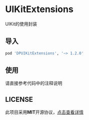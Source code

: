 # UIKitExtensions

UIKit的使用封装



## 导入

```ruby
pod 'DPUIKitExtensions', '~> 1.2.0'
```



## 使用

请直接参考代码中的注释说明



## LICENSE

此项目采用**MIT**开源协议，[点击查看详情](LICENSE)

